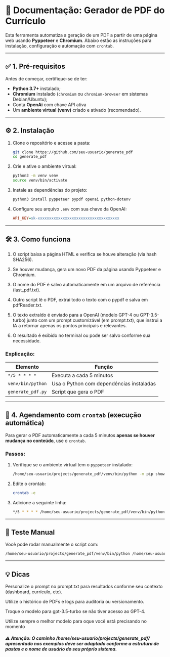 # 📄 Documentação: Gerador de PDF do Currículo

Esta ferramenta automatiza a geração de um PDF a partir de uma página web usando **Pyppeteer** e **Chromium**. Abaixo estão as instruções para instalação, configuração e automação com `crontab`.

---

## ✅ 1. Pré-requisitos

Antes de começar, certifique-se de ter:

* **Python 3.7+** instalado;
* **Chromium** instalado (`chromium` ou `chromium-browser` em sistemas Debian/Ubuntu);
* Conta **OpenAi** com chave API ativa
* Um **ambiente virtual (venv)** criado e ativado (recomendado).

---

## ⚙️ 2. Instalação

1. Clone o repositório e acesse a pasta:

   ```bash
   git clone https://github.com/seu-usuario/generate_pdf
   cd generate_pdf
   ```

2. Crie e ative o ambiente virtual:

   ```bash
   python3 -m venv venv
   source venv/bin/activate
   ```

3. Instale as dependências do projeto:

   ```bash
   python3 install pyppeteer pypdf openai python-dotenv
   ```

4. Configure seu arquivo `.env` com sua chave da OpenAI:
   ```ini
   API_KEY=sk-xxxxxxxxxxxxxxxxxxxxxxxxxxxxxxxxxxxx
   ```

---

## 🛠️ 3. Como funciona

1. O script baixa a página HTML e verifica se houve alteração (via hash SHA256).

2. Se houver mudança, gera um novo PDF da página usando Pyppeteer e Chromium.

3. O nome do PDF é salvo automaticamente em um arquivo de referência (last_pdf.txt).

4. Outro script lê o PDF, extrai todo o texto com o pypdf e salva em pdfReader.txt.

5. O texto extraído é enviado para a OpenAI (modelo GPT-4 ou GPT-3.5-turbo) junto com um prompt customizável (em prompt.txt), que instrui a IA a retornar apenas os pontos principais e relevantes.

6. O resultado é exibido no terminal ou pode ser salvo conforme sua necessidade.

### Explicação:

| Elemento          | Função                                   |
| ----------------- | ---------------------------------------- |
| `*/5 * * * *`     | Executa a cada 5 minutos                 |
| `venv/bin/python` | Usa o Python com dependências instaladas |
| `generate_pdf.py` | Script que gera o PDF                    |

---

## 🔁 4. Agendamento com `crontab` (execução automática)

Para gerar o PDF automaticamente a cada 5 minutos **apenas se houver mudança no conteúdo**, use o `crontab`.

### Passos:

1. Verifique se o ambiente virtual tem o `pyppeteer` instalado:

   ```bash
   /home/seu-usuario/projects/generate_pdf/venv/bin/python -m pip show pyppeteer
   ```

2. Edite o crontab:

   ```bash
   crontab -e
   ```

3. Adicione a seguinte linha:

   ```bash
   */5 * * * * /home/seu-usuario/projects/generate_pdf/venv/bin/python /home/seu-usuario/projects/generate_pdf/generate_pdf.py
   ```

---

## 🧪 Teste Manual

Você pode rodar manualmente o script com:

```bash
/home/seu-usuario/projects/generate_pdf/venv/bin/python /home/seu-usuario/projects/generate_pdf/generate_pdf.py
```

---

## 💡 Dicas
Personalize o prompt no prompt.txt para resultados conforme seu contexto (dashboard, currículo, etc).

Utilize o histórico de PDFs e logs para auditoria ou versionamento.

Troque o modelo para gpt-3.5-turbo se não tiver acesso ao GPT-4.

Utilize sempre o melhor modelo para oque você está precisando no momento


##### ⚠️ Atenção: O caminho /home/seu-usuario/projects/generate_pdf/ apresentado nos exemplos deve ser adaptado conforme a estrutura de pastas e o nome de usuário do seu próprio sistema.
